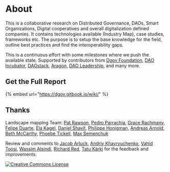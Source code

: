 # About

This is a collaborative research on Distributed Governance, DAOs, Smart Organizations, Digital cooperatives and overall digitalization defined companies. It contains technologies available \(Industry Map\), case studies, frameworks etc. The purpose is to setup the base knowledge for the field, outline best practices and find the interoperability gaps.

This is a continuous effort with some milestones where we push the available state. Supported by contributors from [Dgov Foundation](https://dgov.foundation/), [DAO Incubator](https://daoincubator.org), [DAOstack](https://daostack.io/), [Aragon](https://aragon.org/), [DAO Leadership](https://daoleadership.com/), and many more.

## **Get the Full Report**

{% embed url="https://dgov.gitbook.io/wiki/" %}



## Thanks

Landscape mapping Team: [Pat Rawson](https://twitter.com/papa_raw), [Pedro Parrachia](https://twitter.com/parrachia), [Grace Rachmany](https://twitter.com/RebeccaRachmany), [Felipe Duarte](https://twitter.com/facilitator23), [Ela Kagel](https://twitter.com/ElaKagel), [Daniel Shavit](https://twitter.com/cryptodani), [Philippe Honigman](https://twitter.com/phil_h), [Andreas Arnold](https://twitter.com/sharingandreas), [Beth McCarthy](https://twitter.com/ontologymachine), [Phoebe Tickell](https://twitter.com/solarpunk_girl), [Max Semenchuk](https://twitter.com/maxsemenchuk)

Review and comments to [Jacob Arluck](https://twitter.com/JacobArluck), [Andriy Khavryuchenko](https://twitter.com/akhavr), [Vahid Toosi](https://twitter.com/VahidToosi), [Wassim Alsindi](https://twitter.com/parallelind), [Richard Red](https://twitter.com/RichardRed0x), [Tatu Kärki](https://twitter.com/smokyish) for the feedback and improvements.

[![Creative Commons License](https://i.creativecommons.org/l/by/4.0/88x31.png)](https://creativecommons.org/licenses/by/4.0/)

